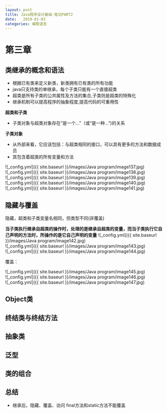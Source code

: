 ```yaml
---
layout: post
title: Java程序设计基础-笔记PART2
date:   2019-01-03
categories: 编程语言
---
```


# 第三章

## 类继承的概念和语法    

+ 根据已有类来定义新类，新类拥有已有类的所有功能    
+ java只支持类的单继承，每个子类只能有一个直接超类   
+ 超类是所有子类的公共属性及方法的集合,子类则是超类的特殊化  
+ 继承机制可以提高程序的抽象程度,提高代码的可重用性


**超类和子类**  
+ 子类对象与超类对象存在“是一个...”（或“是一种...”)的关系  

**子类对象**  
+ 从外部来看，它应该包括：与超类相同的接口，可以具有更多的方法和数据成员  
+ 其包含着超类的所有变量和方法  


![_config.yml]({{ site.baseurl }}/images/Java program/image137.jpg)   
![_config.yml]({{ site.baseurl }}/images/Java program/image138.jpg)   
![_config.yml]({{ site.baseurl }}/images/Java program/image139.jpg)   
![_config.yml]({{ site.baseurl }}/images/Java program/image140.jpg)   
![_config.yml]({{ site.baseurl }}/images/Java program/image141.jpg)     

## 隐藏与覆盖  

隐藏，超类和子类变量名相同，但类型不同(非覆盖)

**当子类执行继承自超类的操作时，处理的是继承自超类的变量，而当子类执行它自己声明的方法时，所操作的是它自己声明的变量**
![_config.yml]({{ site.baseurl }}/images/Java program/image142.jpg)   
![_config.yml]({{ site.baseurl }}/images/Java program/image143.jpg)   
![_config.yml]({{ site.baseurl }}/images/Java program/image144.jpg)   

覆盖：  

![_config.yml]({{ site.baseurl }}/images/Java program/image145.jpg)    
![_config.yml]({{ site.baseurl }}/images/Java program/image146.jpg)   
![_config.yml]({{ site.baseurl }}/images/Java program/image147.jpg) 

## Object类  

## 终结类与终结方法   

## 抽象类   

## 泛型

## 类的组合  


## 总结
+ 继承后，隐藏、覆盖、访问 
final方法和static方法不能覆盖



